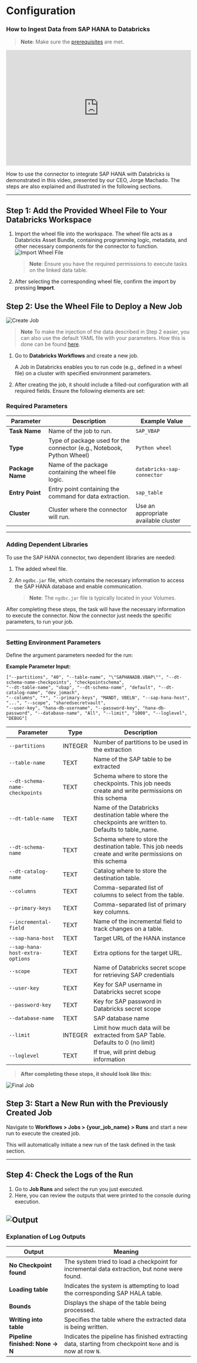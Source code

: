 # Configuration
### How to Ingest Data from SAP HANA to Databricks

> **Note**: Make sure the [prerequisites](./prerequisites.md) are met.

<div style="display: flex; justify-content: center; align-items: center; margin: 0; padding: 0;">
  <iframe
    id="usagevideo"
    title="Usage Tutorial"
    style="max-width: 100%; max-height: 100%; border: none"
    width="560"
    height="315"
    src="https://www.youtube.com/embed/azkEQmGVEd0?"
    allowfullscreen>
  </iframe>
</div>

How to use the connector to integrate SAP HANA with Databricks is demonstrated in this video, presented by our CEO, Jorge Machado. The steps are also explained and illustrated in the following sections.

---

## Step 1: Add the Provided Wheel File to Your Databricks Workspace

1. Import the wheel file into the workspace. The wheel file acts as a Databricks Asset Bundle, containing programming logic, metadata, and other necessary components for the connector to function.
   ![Import Wheel File](./images/import_wheel.png)
    > **Note**: Ensure you have the required permissions to execute tasks on the linked data table.

2. After selecting the corresponding wheel file, confirm the import by pressing **Import**.


## Step 2: Use the Wheel File to Deploy a New Job
![Create Job](./images/create_task.png)
> **Note** To make the injection of the data described in Step 2 easier, you can also use the default YAML file with your parameters. How this is done can be found [here](examples.md).

1. Go to **Databricks Workflows** and create a new job.

   A Job in Databricks enables you to run code (e.g., defined in a wheel file) on a cluster with specified environment parameters.

2. After creating the job, it should include a filled-out configuration with all required fields. Ensure the following elements are set:

### Required Parameters

| **Parameter**           | **Description**                                                      | **Example Value**                     |
|-------------------------|----------------------------------------------------------------------|---------------------------------------|
| **Task Name**           | Name of the job to run.                                              | `SAP_VBAP`                            |
| **Type**                | Type of package used for the connector (e.g., Notebook, Python Wheel)| `Python wheel`                        |
| **Package Name**        | Name of the package containing the wheel file logic.                 | `databricks-sap-connector`            |
| **Entry Point**         | Entry point containing the command for data extraction.              | `sap_table`                           |
| **Cluster**             | Cluster where the connector will run.                                | Use an appropriate available cluster  |
---

### Adding Dependent Libraries

To use the SAP HANA connector, two dependent libraries are needed:

1. The added wheel file.
2. An `ngdbc.jar` file, which contains the necessary information to access the SAP HANA database and enable communication.

    > **Note**: The `ngdbc.jar` file is typically located in your Volumes.

After completing these steps, the task will have the necessary information to execute the connector.
Now the connector just needs the specific parameters, to run your job.

---

### Setting Environment Parameters

Define the argument parameters needed for the run:

**Example Parameter Input:**

```plaintext
["--partitions", "40", "--table-name", "\"SAPHANADB.VBAP\"", "--dt-schema-name-checkpoints", "checkpointschema",  
"--dt-table-name", "vbap", "--dt-schema-name", "default", "--dt-catalog-name", "dev_jomach",  
"--columns", "*", "--primary-keys", "MANDT, VBELN", "--sap-hana-host", "...", "--scope", "sharedsecretvault",  
"--user-key", "hana-db-username", "--password-key", "hana-db-password", "--database-name", "All", "--limit", "1000", "--loglevel", "DEBUG"]
```

| Parameter                          | Type      | Description                                                                                                  |
|------------------------------------|-----------|--------------------------------------------------------------------------------------------------------------|
| `--partitions`                     | INTEGER   | Number of partitions to be used in the extraction                                                           |
| `--table-name`                     | TEXT      | Name of the SAP table to be extracted                                                                       |
| `--dt-schema-name-checkpoints`     | TEXT      | Schema where to store the checkpoints. This job needs create and write permissions on this schema           |
| `--dt-table-name`                  | TEXT      | Name of the Databricks destination table where the checkpoints are written to. Defaults to table_name.       |
| `--dt-schema-name`                 | TEXT      | Schema where to store the destination table. This job needs create and write permissions on this schema      |
| `--dt-catalog-name`                | TEXT      | Catalog where to store the destination table.                                                               |
| `--columns`                        | TEXT      | Comma-separated list of columns to select from the table.                                                   |
| `--primary-keys`                   | TEXT      | Comma-separated list of primary key columns.                                                                |
| `--incremental-field`              | TEXT      | Name of the incremental field to track changes on a table.                                                  |
| `--sap-hana-host`                  | TEXT      | Target URL of the HANA instance                                                                             |
| `--sap-hana-host-extra-options`    | TEXT      | Extra options for the target URL.                                                                           |
| `--scope`                          | TEXT      | Name of Databricks secret scope for retrieving SAP credentials                                              |
| `--user-key`                       | TEXT      | Key for SAP username in Databricks secret scope                                                             |
| `--password-key`                   | TEXT      | Key for SAP password in Databricks secret scope                                                             |
| `--database-name`                  | TEXT      | SAP database name                                                                                           |
| `--limit`                          | INTEGER   | Limit how much data will be extracted from SAP Table. Defaults to 0 (no limit)                              |
| `--loglevel`                       | TEXT      | If true, will print debug information                                                                       |

> **After completing these steps, it should look like this:**

![Final Job](./images/parameter_input.png)

## Step 3: Start a New Run with the Previously Created Job

Navigate to **Workflows > Jobs > {your_job_name} > Runs** and start a new run to execute the created job.

This will automatically initiate a new run of the task defined in the task section.  

---

## Step 4: Check the Logs of the Run

1. Go to **Job Runs** and select the run you just executed.  
2. Here, you can review the outputs that were printed to the console during execution.  

 ![Output](./images/test_run_output.png)
---

### Explanation of Log Outputs

| Output                            | Meaning                                                                 |
|-----------------------------------|-------------------------------------------------------------------------|
| **No Checkpoint found**           | The system tried to load a checkpoint for incremental data extraction, but none were found. |
| **Loading table**                 | Indicates the system is attempting to load the corresponding SAP HALA table. |
| **Bounds**                        | Displays the shape of the table being processed.                       |
| **Writing into table**            | Specifies the table where the extracted data is being written.         |
| **Pipeline finished: None -> N**  | Indicates the pipeline has finished extracting data, starting from checkpoint `None` and is now at row `N`. |
